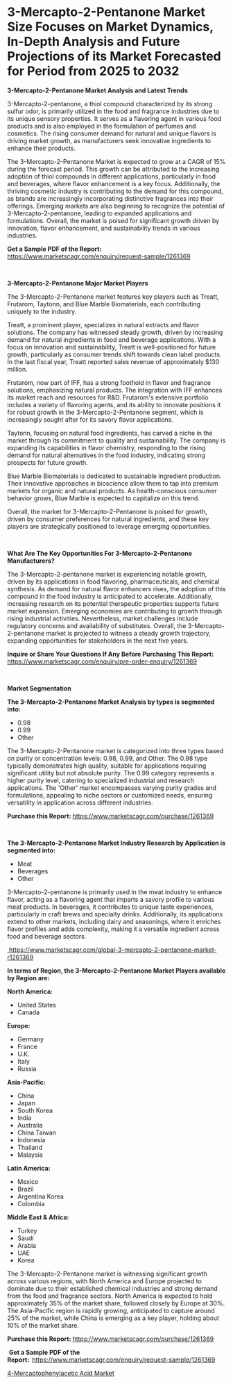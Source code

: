 <p><h1>3-Mercapto-2-Pentanone Market Size Focuses on Market Dynamics, In-Depth Analysis and Future Projections of its Market Forecasted for Period from 2025 to 2032</h1></p><p><strong>3-Mercapto-2-Pentanone Market Analysis and Latest Trends</strong></p>
<p><p>3-Mercapto-2-pentanone, a thiol compound characterized by its strong sulfur odor, is primarily utilized in the food and fragrance industries due to its unique sensory properties. It serves as a flavoring agent in various food products and is also employed in the formulation of perfumes and cosmetics. The rising consumer demand for natural and unique flavors is driving market growth, as manufacturers seek innovative ingredients to enhance their products.</p><p>The 3-Mercapto-2-Pentanone Market is expected to grow at a CAGR of 15% during the forecast period. This growth can be attributed to the increasing adoption of thiol compounds in different applications, particularly in food and beverages, where flavor enhancement is a key focus. Additionally, the thriving cosmetic industry is contributing to the demand for this compound, as brands are increasingly incorporating distinctive fragrances into their offerings. Emerging markets are also beginning to recognize the potential of 3-Mercapto-2-pentanone, leading to expanded applications and formulations. Overall, the market is poised for significant growth driven by innovation, flavor enhancement, and sustainability trends in various industries.</p></p>
<p><strong>Get a Sample PDF of the Report:&nbsp;</strong> <a href="https://www.marketscagr.com/enquiry/request-sample/1261369?utm_campaign=1869&utm_medium=2&utm_source=Github&utm_content=ia&utm_term=02022025&utm_id=3-mercapto-2-pentanone">https://www.marketscagr.com/enquiry/request-sample/1261369</a></p>
<p>&nbsp;</p>
<p><strong>3-Mercapto-2-Pentanone Major Market Players</strong></p>
<p><p>The 3-Mercapto-2-Pentanone market features key players such as Treatt, Frutarom, Taytonn, and Blue Marble Biomaterials, each contributing uniquely to the industry.</p><p>Treatt, a prominent player, specializes in natural extracts and flavor solutions. The company has witnessed steady growth, driven by increasing demand for natural ingredients in food and beverage applications. With a focus on innovation and sustainability, Treatt is well-positioned for future growth, particularly as consumer trends shift towards clean label products. In the last fiscal year, Treatt reported sales revenue of approximately $130 million.</p><p>Frutarom, now part of IFF, has a strong foothold in flavor and fragrance solutions, emphasizing natural products. The integration with IFF enhances its market reach and resources for R&D. Frutarom's extensive portfolio includes a variety of flavoring agents, and its ability to innovate positions it for robust growth in the 3-Mercapto-2-Pentanone segment, which is increasingly sought after for its savory flavor applications.</p><p>Taytonn, focusing on natural food ingredients, has carved a niche in the market through its commitment to quality and sustainability. The company is expanding its capabilities in flavor chemistry, responding to the rising demand for natural alternatives in the food industry, indicating strong prospects for future growth.</p><p>Blue Marble Biomaterials is dedicated to sustainable ingredient production. Their innovative approaches in bioscience allow them to tap into premium markets for organic and natural products. As health-conscious consumer behavior grows, Blue Marble is expected to capitalize on this trend.</p><p>Overall, the market for 3-Mercapto-2-Pentanone is poised for growth, driven by consumer preferences for natural ingredients, and these key players are strategically positioned to leverage emerging opportunities.</p></p>
<p>&nbsp;</p>
<p><strong>What Are The Key Opportunities For 3-Mercapto-2-Pentanone Manufacturers?</strong></p>
<p><p>The 3-Mercapto-2-pentanone market is experiencing notable growth, driven by its applications in food flavoring, pharmaceuticals, and chemical synthesis. As demand for natural flavor enhancers rises, the adoption of this compound in the food industry is anticipated to accelerate. Additionally, increasing research on its potential therapeutic properties supports future market expansion. Emerging economies are contributing to growth through rising industrial activities. Nevertheless, market challenges include regulatory concerns and availability of substitutes. Overall, the 3-Mercapto-2-pentanone market is projected to witness a steady growth trajectory, expanding opportunities for stakeholders in the next five years.</p></p>
<p><strong>Inquire or Share Your Questions If Any Before Purchasing This Report:</strong> <a href="https://www.marketscagr.com/enquiry/pre-order-enquiry/1261369?utm_campaign=1869&utm_medium=2&utm_source=Github&utm_content=ia&utm_term=02022025&utm_id=3-mercapto-2-pentanone">https://www.marketscagr.com/enquiry/pre-order-enquiry/1261369</a></p>
<p>&nbsp;</p>
<p><strong>Market Segmentation</strong></p>
<p><strong>The 3-Mercapto-2-Pentanone Market Analysis by types is segmented into:</strong></p>
<p><ul><li>0.98</li><li>0.99</li><li>Other</li></ul></p>
<p><p>The 3-Mercapto-2-Pentanone market is categorized into three types based on purity or concentration levels: 0.98, 0.99, and Other. The 0.98 type typically demonstrates high quality, suitable for applications requiring significant utility but not absolute purity. The 0.99 category represents a higher purity level, catering to specialized industrial and research applications. The 'Other' market encompasses varying purity grades and formulations, appealing to niche sectors or customized needs, ensuring versatility in application across different industries.</p></p>
<p><strong>Purchase this Report:&nbsp;</strong><a href="https://www.marketscagr.com/purchase/1261369?utm_campaign=1869&utm_medium=2&utm_source=Github&utm_content=ia&utm_term=02022025&utm_id=3-mercapto-2-pentanone">https://www.marketscagr.com/purchase/1261369</a></p>
<p>&nbsp;</p>
<p><strong>The 3-Mercapto-2-Pentanone Market Industry Research by Application is segmented into:</strong></p>
<p><ul><li>Meat</li><li>Beverages</li><li>Other</li></ul></p>
<p><p>3-Mercapto-2-pentanone is primarily used in the meat industry to enhance flavor, acting as a flavoring agent that imparts a savory profile to various meat products. In beverages, it contributes to unique taste experiences, particularly in craft brews and specialty drinks. Additionally, its applications extend to other markets, including dairy and seasonings, where it enriches flavor profiles and adds complexity, making it a versatile ingredient across food and beverage sectors.</p></p>
<p><a href="https://www.marketscagr.com/global-3-mercapto-2-pentanone-market-r1261369?utm_campaign=1869&utm_medium=2&utm_source=Github&utm_content=ia&utm_term=02022025&utm_id=3-mercapto-2-pentanone">&nbsp;https://www.marketscagr.com/global-3-mercapto-2-pentanone-market-r1261369</a></p>
<p><strong>In terms of Region, the 3-Mercapto-2-Pentanone Market Players available by Region are:</strong></p>
<p>
    <p> <strong> North America: </strong>
        <ul>
            <li>United States</li>
            <li>Canada</li>
        </ul>
        </p> 
    <p> <strong> Europe: </strong>
        <ul>
            <li>Germany</li>
            <li>France</li>
            <li>U.K.</li>
            <li>Italy</li>
            <li>Russia</li>
        </ul>
        </p> 
    <p> <strong> Asia-Pacific: </strong>
        <ul>
            <li>China</li>
            <li>Japan</li>
            <li>South Korea</li>
            <li>India</li>
            <li>Australia</li>
            <li>China Taiwan</li>
            <li>Indonesia</li>
            <li>Thailand</li>
            <li>Malaysia</li>
        </ul>
        </p> 
    <p> <strong> Latin America: </strong>
        <ul>
            <li>Mexico</li>
            <li>Brazil</li>
            <li>Argentina Korea</li>
            <li>Colombia</li>
        </ul>
        </p> 
    <p> <strong> Middle East & Africa: </strong>
        <ul>
            <li>Turkey</li>
            <li>Saudi</li>
            <li>Arabia</li>
            <li>UAE</li>
            <li>Korea</li>
        </ul>
    </p>
    </p>
<p><p>The 3-Mercapto-2-Pentanone market is witnessing significant growth across various regions, with North America and Europe projected to dominate due to their established chemical industries and strong demand from the food and fragrance sectors. North America is expected to hold approximately 35% of the market share, followed closely by Europe at 30%. The Asia-Pacific region is rapidly growing, anticipated to capture around 25% of the market, while China is emerging as a key player, holding about 10% of the market share.</p></p>
<p><strong>Purchase this Report: </strong><a href="https://www.marketscagr.com/purchase/1261369?utm_campaign=1869&utm_medium=2&utm_source=Github&utm_content=ia&utm_term=02022025&utm_id=3-mercapto-2-pentanone">https://www.marketscagr.com/purchase/1261369</a></p>
<p>&nbsp;<strong>Get a Sample PDF of the Report:&nbsp;&nbsp;</strong><a href="https://www.marketscagr.com/enquiry/request-sample/1261369?utm_campaign=1869&utm_medium=2&utm_source=Github&utm_content=ia&utm_term=02022025&utm_id=3-mercapto-2-pentanone">https://www.marketscagr.com/enquiry/request-sample/1261369</a></p>
<p><strong></strong></p>
<p><p><a href="https://github.com/provorikovar/Market-Research-Report-List-7/blob/main/4-mercaptophenylacetic-acid-market.md?utm_campaign=1869&utm_medium=2&utm_source=Github&utm_content=ia&utm_term=02022025&utm_id=3-mercapto-2-pentanone">4-Mercaptophenylacetic Acid Market</a></p></p>